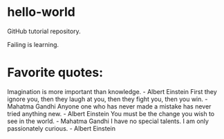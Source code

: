 # hello-world
GitHub tutorial repository.

Failing is learning.

# Favorite quotes:

Imagination is more important than knowledge. - Albert Einstein
First they ignore you, then they laugh at you, then they fight you, then you win. - Mahatma Gandhi 
Anyone one who has never made a mistake has never tried anything new. - Albert Einstein
You must be the change you wish to see in the world. - Mahatma Gandhi
I have no special talents. I am only passionately curious. - Albert Einstein
